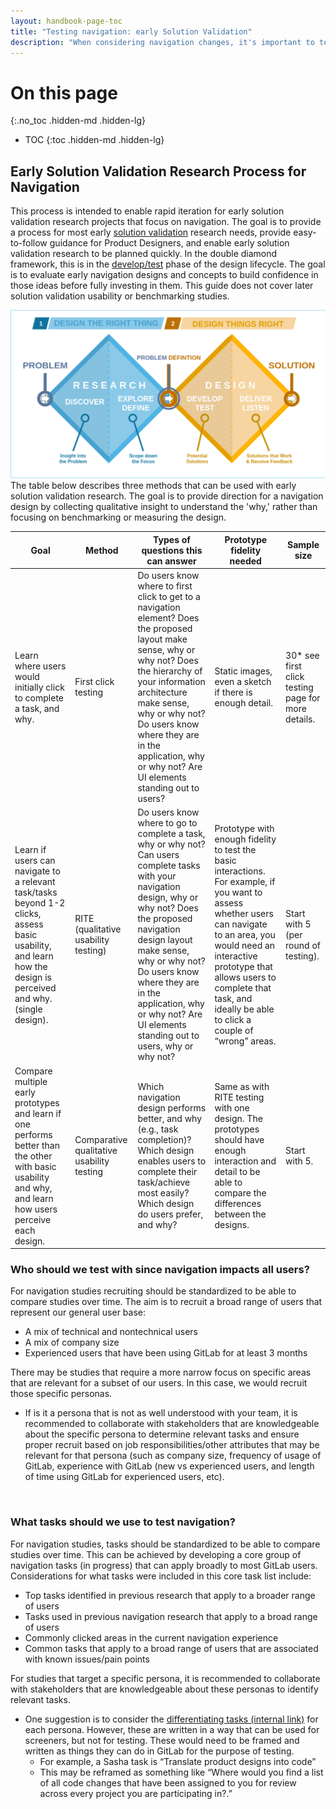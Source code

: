 ```yaml
---
layout: handbook-page-toc
title: "Testing navigation: early Solution Validation"
description: "When considering navigation changes, it's important to test ideas early and efficiently. This is a guide to support early solution validation projects in the Foundations team."
---
```


# On this page
{:.no_toc .hidden-md .hidden-lg}

- TOC
{:toc .hidden-md .hidden-lg}

## Early Solution Validation Research Process for Navigation 
This process is intended to enable rapid iteration for early solution validation research projects that focus on navigation. The goal is to provide a process for most early [solution validation](https://about.gitlab.com/handbook/product/ux/ux-research-training/solution-validation-and-methods/#what-is-solution-validation) research needs, provide easy-to-follow guidance for Product Designers, and enable early solution validation research to be planned quickly. In the double diamond framework, this is in the [develop/test](https://en.wikipedia.org/wiki/Double_Diamond_%28design_process_model%29) phase of the design lifecycle. The goal is to evaluate early navigation designs and concepts to build confidence in those ideas before fully investing in them. This guide does not cover later solution validation usability or benchmarking studies. 

<img src='double_diamond.png' ALT='Double Diamond process model'>

<br>
The table below describes three methods that can be used with early solution validation research. The goal is to provide direction for a navigation design by collecting qualitative insight to understand the 'why,' rather than focusing on benchmarking or measuring the design. 

| Goal                                                                                                                                                            | Method                                    | Types of questions this can answer                                                                                                                                                                                                                                                                                                                 | Prototype fidelity needed                                                                                                                                                                                                                                                         | Sample size                                        |
|-----------------------------------------------------------------------------------------------------------------------------------------------------------------|-------------------------------------------|----------------------------------------------------------------------------------------------------------------------------------------------------------------------------------------------------------------------------------------------------------------------------------------------------------------------------------------------------|-----------------------------------------------------------------------------------------------------------------------------------------------------------------------------------------------------------------------------------------------------------------------------------|----------------------------------------------------|
| Learn where users would initially click to complete a task, and why.                                                                                            | First click testing                       |  Do users know where to first click to get to a navigation element?     Does the proposed layout make sense, why or why not?     Does the hierarchy of your information architecture make sense, why or why not?     Do users know where they are in the application, why or why not?     Are UI elements standing out to users?                   | Static images, even a sketch if there is enough detail.                                                                                                                                                                                                                           | 30* see first click testing page for more details. |
| Learn if users can navigate to a relevant task/tasks beyond 1-2 clicks, assess basic usability, and learn how the design is perceived and why. (single design). | RITE (qualitative usability testing)      |  Do users know where to go to complete a task, why or why not?    Can users complete tasks with your navigation design, why or why not?     Does the proposed navigation design layout make sense, why or why not?    Do users know where they are in the application, why or why not?     Are UI elements standing out to users, why or why not?  | Prototype with enough fidelity to test the basic interactions. For example, if you want to assess whether users can navigate to an area, you would need an interactive prototype that allows users to complete that task, and ideally be able to click a couple of “wrong” areas. | Start with 5   (per round of testing).             |
| Compare multiple early prototypes and learn if one performs better than the other with basic usability and why, and learn how users perceive each design.       | Comparative qualitative usability testing |  Which navigation design performs better, and why (e.g., task completion)?      Which design enables users to complete their task/achieve most easily?     Which design do users prefer, and why?                                                                                                                                                  | Same as with RITE testing with one design. The prototypes should have enough interaction and detail to be able to compare the differences between the designs.                                                                                                                    | Start with 5.                                      |

### Who should we test with since navigation impacts all users?
For navigation studies recruiting should be standardized to be able to compare studies over time. The aim is to recruit a broad range of users that represent our general user base:
- A mix of technical and nontechnical users
- A mix of company size
- Experienced users that have been using GitLab for at least 3 months 

There may be studies that require a more narrow focus on specific areas that are relevant for a subset of our users. In this case, we would recruit those specific personas. 
- If is it a persona that is not as well understood with your team, it is recommended to collaborate with stakeholders that are knowledgeable about the specific persona to determine relevant tasks and ensure proper recruit based on job responsibilities/other attributes that may be relevant for that persona (such as company size, frequency of usage of GitLab, experience with GitLab (new vs experienced users, and length of time using GitLab for experienced users, etc).   
<br>

### What tasks should we use to test navigation?
For navigation studies, tasks should be standardized to be able to compare studies over time. This can be achieved by developing a core group of navigation tasks (in progress) that can apply broadly to most GitLab users. Considerations for what tasks were included in this core task list include:  
- Top tasks identified in previous research that apply to a broader range of users
- Tasks used in previous navigation research that apply to a broad range of users
- Commonly clicked areas in the current navigation experience
- Common tasks that apply to a broad range of users that are associated with known issues/pain points 
   <br>

For studies that target a specific persona, it is recommended to collaborate with stakeholders that are knowledgeable about these personas to identify relevant tasks. 
- One suggestion is to consider the [differentiating tasks (internal link)](https://docs.google.com/document/d/1MpNTFpdNc-ysOD2Um0uy9ZRMw6hA4yZTARbDTctbo8M/edit) for each persona. However, these are written in a way that can be used for screeners, but not for testing. These would need to be framed and written as things they can do in GitLab for the purpose of testing.
    - For example, a Sasha task is “Translate product designs into code”
    - This may be reframed as something like “Where would you find a list of all code changes that have been assigned to you for review across every project you are participating in?.”



